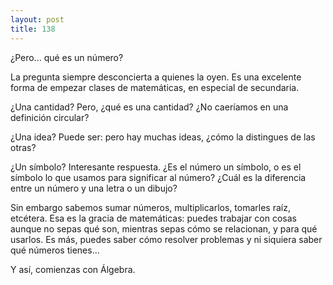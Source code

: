 ```yaml
---
layout: post
title: 138
---
```


¿Pero... qué es un número?

La pregunta siempre desconcierta a quienes la oyen. Es una excelente forma de empezar clases de matemáticas, en especial de secundaria.

¿Una cantidad? Pero, ¿qué es una cantidad? ¿No caeríamos en una definición circular?

¿Una idea? Puede ser: pero hay muchas ideas, ¿cómo la distingues de las otras?

¿Un símbolo? Interesante respuesta. ¿Es el número un símbolo, o es el símbolo lo que usamos para significar al número? ¿Cuál es la diferencia entre un número y una letra o un dibujo?

Sin embargo sabemos sumar números, multiplicarlos, tomarles raíz, etcétera. Esa es la gracia de matemáticas: puedes trabajar con cosas aunque no sepas qué son, mientras sepas cómo se relacionan, y para qué usarlos. Es más, puedes saber cómo resolver problemas y ni siquiera saber qué números tienes...

Y así, comienzas con Álgebra.
